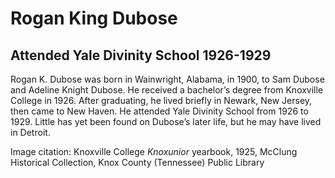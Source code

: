 # Rogan King Dubose
## Attended Yale Divinity School 1926-1929
Rogan K. Dubose was born in Wainwright, Alabama, in 1900, to Sam Dubose and Adeline Knight Dubose. He received a bachelor’s degree from Knoxville College in 1926. After graduating, he lived briefly in Newark, New Jersey, then came to New Haven. He attended Yale Divinity School from 1926 to 1929. Little has yet been found on Dubose’s later life, but he may have lived in Detroit.

Image citation: Knoxville College *Knoxunior* yearbook, 1925, McClung Historical Collection, Knox County (Tennessee) Public Library
